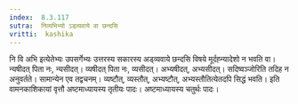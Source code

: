 ```yaml
---
index:  8.3.117
sutra:  निव्यभिभ्यो ऽड्व्यवाये वा छन्दसि
vritti:  kashika 
---
```


नि वि अभि इत्येतेभ्यः उपसर्गेभ्यः उत्तरस्य सकारस्य अड्व्यवाये छन्दसि विषये मूर्दह्न्यादेशो न भवति वा। न्यषीदत् पिता नः, न्यसीदत्। व्यषीदत् पिता नः, व्यसीदत्। अभ्यषीदत्, अभ्यसीदत्। सदिष्वञ्जोरिति तदिह न अनुवर्तते। सामान्येन एव तद्वचनम्। व्यष्टौत्, व्यस्तौत्, अभ्यष्टौत्, अभ्यस्तौतित्येतदपि सिद्धं भवति। इति वामनकाशिकायां वृत्तौ अष्टमाध्यायस्य तृतीयः पादः। अष्टमाध्यायस्य चतुर्थः पादः।

